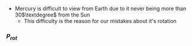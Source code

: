 - Mercury is difficult to view from Earth due to it never being more than 30$\textdegree$ from the Sun
	- This difficulty is the reason for our mistakes about it's rotation

### $P_{rot}$